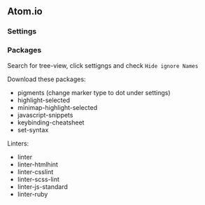 ## Atom.io

### Settings

### Packages

Search for tree-view, click settigngs and check `Hide ignore Names`

Download these packages:

- pigments (change marker type to dot under settings)
- highlight-selected
- minimap-highlight-selected
- javascript-snippets
- keybinding-cheatsheet
- set-syntax

Linters:

- linter
- linter-htmlhint
- linter-csslint
- linter-scss-lint
- linter-js-standard
- linter-ruby
